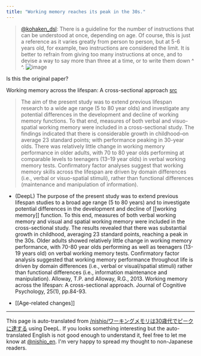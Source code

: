 ```yaml
---
title: "Working memory reaches its peak in the 30s."
---
```


> [@kohaken_dsl](https://twitter.com/kohaken_dsl/status/1522699476409802752): There is a guideline for the number of instructions that can be understood at once, depending on age. Of course, this is just a reference as it varies greatly from person to person, but at 5-6 years old, for example, two instructions are considered the limit.
> It is better to refrain from giving too many instructions at once, and to devise a way to say more than three at a time, or to write them down ^ ^.
> ![image](https://gyazo.com/c05c351077ceec56ef37b5107e278e60/thumb/1000)

Is this the original paper?

Working memory across the lifespan: A cross-sectional approach [src](https://www.tandfonline.com/doi/full/10.1080/20445911.2012.748027?scroll=top&needAccess=true)
> The aim of the present study was to extend previous lifespan research to a wide age range (5 to 80 year olds) and investigate any potential differences in the development and decline of working memory functions. To that end, measures of both verbal and visuo-spatial working memory were included in a cross-sectional study. The findings indicated that there is considerable growth in childhood–on average 23 standard points; with performance peaking in 30-year olds. There was relatively little change in working memory performance in older adults, with 70 to 80 year olds performing at comparable levels to teenagers (13–19 year olds) in verbal working memory tests. Confirmatory factor analyses suggest that working memory skills across the lifespan are driven by domain differences (i.e., verbal or visuo-spatial stimuli), rather than functional differences (maintenance and manipulation of information).
- (DeepL) The purpose of the present study was to extend previous lifespan studies to a broad age range (5 to 80 years) and to investigate potential differences in the development and decline of [[working memory]] function. To this end, measures of both verbal working memory and visual and spatial working memory were included in the cross-sectional study. The results revealed that there was substantial growth in childhood, averaging 23 standard points, reaching a peak in the 30s. Older adults showed relatively little change in working memory performance, with 70-80 year olds performing as well as teenagers (13-19 years old) on verbal working memory tests. Confirmatory factor analysis suggested that working memory performance throughout life is driven by domain differences (i.e., verbal or visual/spatial stimuli) rather than functional differences (i.e., information maintenance and manipulation).
Alloway, T.P. and Alloway, R.G., 2013. Working memory across the lifespan: A cross-sectional approach. Journal of Cognitive Psychology, 25(1), pp.84-93.

- [[Age-related changes]]

---
This page is auto-translated from [/nishio/ワーキングメモリは30歳代でピークに達する](https://scrapbox.io/nishio/ワーキングメモリは30歳代でピークに達する) using DeepL. If you looks something interesting but the auto-translated English is not good enough to understand it, feel free to let me know at [@nishio_en](https://twitter.com/nishio_en). I'm very happy to spread my thought to non-Japanese readers.